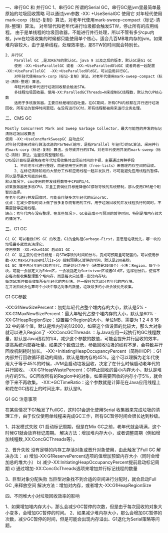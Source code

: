 
一、串行GC 和 并行GC
    1、串行GC
        所谓的Serial GC，串行GC是jvm里最简单最原始的垃圾回收策略
        可以通过jvm参数 -XX: +UseSerialGC 使用它
        对年轻代使用 mark-corp（标记-复制）算法，对老年代使用mark-sweep-compact（标记-清除-整理）算法。
        对年轻代和老年代进行垃圾都会触发STW，停止所有的应用线程。 
        由于是单线程的垃圾回收器，不能进行并行处理，所以不管有多少cpu内核，jvm在垃圾收集的时候都只能使用单个核心，适合几百MB堆内存的jvm。如果堆内容较大，由于是单线程，处理效率低，那STW的时间就会特别长。

 
    2、并行GC
        Parallel GC ,是JDK678的默认GC。java 9 以及之后的版本，默认GC是G1 GC
        使用 -XX:+UseParallelGC 或者 -XX:+UseParalledOldGC 或者两者一起配置   -XX:+UseParallelGC  -XX:+UseParalledOldGC，可以启用并行GC。
        对年轻代使用mark-corp（标记-复制）算法，对老年代使用mark-sweep-compact（标记-清除-整理）算法。
        年轻代和老年代进行垃圾回收都会触发STW。
        多线程垃圾回收器，使用-XX:ParalledGCThreads=N来控制GC线程数，默认为CUP核心数
        适用于多核服务器，主要目标是增加吞吐量。在GC期间，所有CPU内核都在并行进行垃圾回收，所有总的暂停时间更短。在没有进行GC时，所有线程都被用来运行业务处理。

二、CMS GC
    
    Mostly Comcurrent Mark and Sweep Garbage Collector，最大可能性的并发的标记清除垃圾回收算法
    使用 -XX:+UseConcMarkSweepGC 启动此GC
    对年轻代使用对串行算法改进的ParNew(缩写，是指Parallel 年轻代)的GC算法，采用并行的mark-corp（标记-复制）算法，会导致并行的STW。对老年代使用并发的mark-sweep（标记-清除）算法，这里没有整理阶段。
    CMS设计目标是避免在老年代垃圾收集时出现长时间的卡顿，主要通过两种手段
        1、不对老年代进行整理，而是使用空闲列表（free-lists）来管理内存空间的回收。
        2、在标记清除阶段的大部分工作和应用线程一起并发执行，尽可能避免应用线程的暂停。
    所以是尽最大可能的并发。
    默认情况下，cms使用的并发线程数等于CPU的1/4。
    如果服务器是多核CPU，并且主要调优目标是降低GC停顿导致的系统研制，那么使用CMS是个明智的选择。
    在老年代进行并发回收时，可能会伴随多次年轻代的minorGC.
    优点：在减少停顿时间上做了很多复杂而有用的工作，用于垃圾回收的并发线程执行的同时，不需要暂停应用线程。
    缺点：老年代内存没有整理，在某些情况下，GC会造成不可预测的暂停时间，特别是堆内存较大的情况下。



三、G1 GC   

    G1 GC 可以看做CMS GC 的改造，G1的全称是Garbage-First，意思是垃圾优先，哪一块的垃圾最多就优先清理它。
    使用参数 -XX:+UseG1GC 启动G1 GC .
    G1 GC 最主要的设计目标是：将STW停顿的时间和分布，变成可预期且可配置的。可以使用参数-XX:MaxGCPauseMillis=50 控制预期GC暂停的时间，默认是200毫秒。
    G1 GC 堆不再分年轻代和老年代，而是划分为多个（通常是2048个）小块：Region。每个小块，可能一会被定义为Eden区，一会被指定为Surivivor区或者Old区。这样划分后，使得不必每次都收集整理整个堆内存，而是每次只处理一部分内存块。
    每次GC暂停都会收集所有年轻代的内存块，但一般只包含部分老年代的内存块。
    在并发阶段会估算每个小块中存活对象的数量，垃圾最多的小块会被优先收集。

G1 GC参数

-XX:G1NewSizePercent：初始年轻代占整个堆内存的大小，默认是5%
-XX:G1MaxNewSizePercent：最大年轻代占整个堆内存的大小，默认是60%
-XX:G1HeapRegionSize：设置每个Region的大小，单位MB，需要为 1 2 4 8 16 32 中的某个值，默认是堆内存的1/2000，如果这个值设置的比较大，那么大对象就可以进入Region了
-XX:ConcGCThreads ：与Java应用一起执行的GC线程数量，默认是Java线程的1/4，减少这个参数的数值，可能会提升并行回收的效率，提高系统内部吞吐量。如果这个数值过低，参数回收垃圾的线程不足，会导致并行回收机制耗时加长。
-XX:+InitiatingHeapOccupancyPercent（简称IHOP）：G1内部并行回收循环启动的阈值，默认是堆内存的45%。这个可以理解为老年代使用大于等于45%的时候，JVM会启动垃圾回收，决定了在什么时候启动老年代的并行回收。
-XX:G1HeapWastePercent：G1停止回收的最小内存大小，默认是堆内存的5%。GC回收所有的Region中的对象，如果需要回收的内存小于5%，就会停下来不再收集。
-XX:+GCTimeRatio：这个参数就是计算花在Java应用线程上和花在GC线程上的时间比率，默认是9。

G1 GC 注意事项

在某些情况下G1触发了FullGC，这时G1会退化使用Serial 收集器来完成垃圾的清理工作，由于仅仅使用单线程来完成GC工作，所有GC暂停时间会很长达到秒级。

1、并发模式失败
G1 启动标记周期，但是在Mix GC之前，老年代就会填满，这个时候G1就会放弃标记周期。
解决方法：增加堆内存大小，或者调整周期（例如增加线程数_XX:ConcGCThreads等）。

2、晋升失败
没有足够的内存工存活对象或晋升对象使用，由此触发了Full GC
解决办法：
    a)  增加-XX:G1ReservePercent选项的值增加预留内存大小（同时会增加总的堆大小）
    b) 减少-XX:InitiatingHeapOccupancyPercent提前启动标记周期
    c) 通过增加-XX:ConcGcThreads选项来增加并行标记线程的数量

3、巨型对象分配失败
当巨型对象找不到合适的空间进行分配时，就会启动Full GC ,来释放空间
解决方法：增加对内存，或者增大-XX:G1HeapRegionSize


四、不同堆大小对垃圾回收效率的影响

  1、如果增加堆内存大小，那么会减少GC暂停的次数，但是由于每次回收的对象大小变多，会增加GC暂停的时间。
  2、如果减少堆内存大小，那么会增加GC暂停的次数，减少GC暂停的时间，但是可能会出现内存溢出、G1退化为Serial策略等问题。




    









        
    
